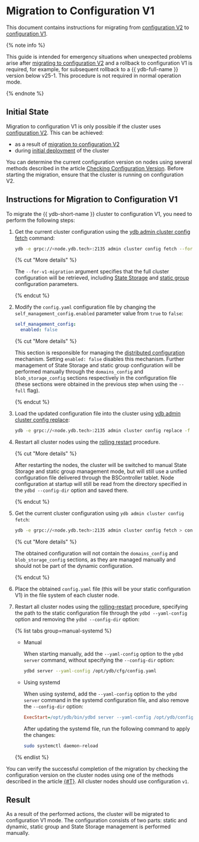 # Migration to Configuration V1

This document contains instructions for migrating from [configuration V2](../../configuration-management/configuration-v2/config-overview.md) to [configuration V1](../../configuration-management/configuration-v1/index.md).

{% note info %}

This guide is intended for emergency situations when unexpected problems arise after [migrating to configuration V2](./migration-to-v2.md) and a rollback to configuration V1 is required, for example, for subsequent rollback to a {{ ydb-full-name }} version below v25-1. This procedure is not required in normal operation mode.

{% endnote %}

## Initial State

Migration to configuration V1 is only possible if the cluster uses [configuration V2](../../configuration-management/configuration-v2/config-overview.md). This can be achieved:

- as a result of [migration to configuration V2](migration-to-v2.md)
- during [initial deployment](../../deployment-options/manual/initial-deployment.md) of the cluster

You can determine the current configuration version on nodes using several methods described in the article [Checking Configuration Version](../check-config-version.md). Before starting the migration, ensure that the cluster is running on configuration V2.

## Instructions for Migration to Configuration V1

To migrate the {{ ydb-short-name }} cluster to configuration V1, you need to perform the following steps:

1. Get the current cluster configuration using the [ydb admin cluster config fetch](../../../reference/ydb-cli/commands/configuration/cluster/fetch.md) command:

    ```bash
    ydb -e grpc://<node.ydb.tech>:2135 admin cluster config fetch --for-v1-migration > config.yaml
    ```

    {% cut "More details" %}

    The `--for-v1-migration` argument specifies that the full cluster configuration will be retrieved, including [State Storage](../../../reference/configuration/index.md#domains-state) and [static group](../../../reference/configuration/index.md#blob_storage_config) configuration parameters.

    {% endcut %}

2. Modify the `config.yaml` configuration file by changing the `self_management_config.enabled` parameter value from `true` to `false`:

    ```yaml
    self_management_config:
      enabled: false
    ```

    {% cut "More details" %}

    This section is responsible for managing the [distributed configuration](../../../concepts/glossary.md#distributed-configuration) mechanism. Setting `enabled: false` disables this mechanism. Further management of State Storage and static group configuration will be performed manually through the `domains_config` and `blob_storage_config` sections respectively in the configuration file (these sections were obtained in the previous step when using the `--full` flag).

    {% endcut %}

3. Load the updated configuration file into the cluster using [ydb admin cluster config replace](../../../reference/ydb-cli/commands/configuration/cluster/replace.md):

    ```bash
    ydb -e grpc://<node.ydb.tech>:2135 admin cluster config replace -f config.yaml
    ```

4. Restart all cluster nodes using the [rolling restart](../../../maintenance/manual/node_restarting.md) procedure.

    {% cut "More details" %}

    After restarting the nodes, the cluster will be switched to manual State Storage and static group management mode, but will still use a unified configuration file delivered through the BSController tablet. Node configuration at startup will still be read from the directory specified in the `ydbd --config-dir` option and saved there.

    {% endcut %}

5. Get the current cluster configuration using `ydb admin cluster config fetch`:

    ```bash
    ydb -e grpc://<node.ydb.tech>:2135 admin cluster config fetch > config.yaml
    ```

    {% cut "More details" %}

    The obtained configuration will not contain the `domains_config` and `blob_storage_config` sections, as they are managed manually and should not be part of the dynamic configuration.

    {% endcut %}

6. Place the obtained `config.yaml` file (this will be your static configuration V1) in the file system of each cluster node.

7. Restart all cluster nodes using the [rolling-restart](../../../maintenance/manual/node_restarting.md) procedure, specifying the path to the static configuration file through the `ydbd --yaml-config` option and removing the `ydbd --config-dir` option:

    {% list tabs group=manual-systemd %}

    - Manual

        When starting manually, add the `--yaml-config` option to the `ydbd server` command, without specifying the `--config-dir` option:

        ```bash
        ydbd server --yaml-config /opt/ydb/cfg/config.yaml
        ```

    - Using systemd

        When using systemd, add the `--yaml-config` option to the `ydbd server` command in the systemd configuration file, and also remove the `--config-dir` option:

        ```ini
        ExecStart=/opt/ydb/bin/ydbd server --yaml-config /opt/ydb/config/config.yaml
        ```

        After updating the systemd file, run the following command to apply the changes:

        ```bash
        sudo systemctl daemon-reload
        ```

    {% endlist %}

You can verify the successful completion of the migration by checking the configuration version on the cluster nodes using one of the methods described in the article [{#T}](../check-config-version.md). All cluster nodes should use configuration `v1`.

## Result

As a result of the performed actions, the cluster will be migrated to configuration V1 mode. The configuration consists of two parts: static and dynamic, static group and State Storage management is performed manually.
